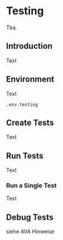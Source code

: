 # Testing
Tba.


## Introduction
Text


## Environment
Text

`.env.testing`


## Create Tests
Text


## Run Tests
Text


### Run a Single Test
Text


## Debug Tests
siehe AVA Hinweise
